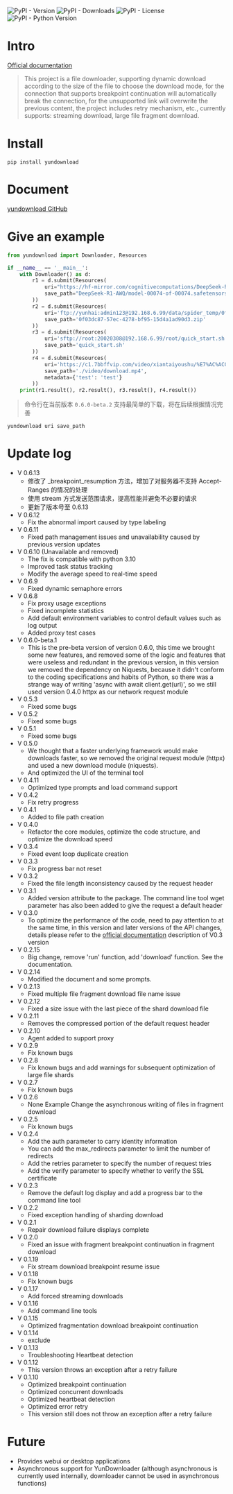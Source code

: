 ![PyPI - Version](https://img.shields.io/pypi/v/yundownload)
![PyPI - Downloads](https://img.shields.io/pypi/dw/yundownload)
![PyPI - License](https://img.shields.io/pypi/l/yundownload)
![PyPI - Python Version](https://img.shields.io/pypi/pyversions/yundownload)

# Intro

[Official documentation](https://2214372851.github.io/yundownload/)
> This project is a file downloader, supporting dynamic download according to the size of the file to choose the
> download mode, for the connection that supports breakpoint continuation will automatically break the connection, for
> the
> unsupported link will overwrite the previous content, the project includes retry mechanism, etc., currently supports:
> streaming download, large file fragment download.

# Install

`pip install yundownload`

# Document

[yundownload GitHub](https://github.com/2214372851/yundownload)

# Give an example

```python
from yundownload import Downloader, Resources

if __name__ == '__main__':
    with Downloader() as d:
        r1 = d.submit(Resources(
            uri="https://hf-mirror.com/cognitivecomputations/DeepSeek-R1-AWQ/resolve/main/model-00074-of-00074.safetensors?download=true",
            save_path="DeepSeek-R1-AWQ/model-00074-of-00074.safetensors"
        ))
        r2 = d.submit(Resources(
            uri='ftp://yunhai:admin123@192.168.6.99/data/spider_temp/0f03dc87-57ec-4278-bf95-15d4a1ad90d3.zip',
            save_path='0f03dc87-57ec-4278-bf95-15d4a1ad90d3.zip'
        ))
        r3 = d.submit(Resources(
            uri='sftp://root:20020308@192.168.6.99/root/quick_start.sh',
            save_path='quick_start.sh'
        ))
        r4 = d.submit(Resources(
            uri='https://c1.7bbffvip.com/video/xiantaiyoushu/%E7%AC%AC01%E9%9B%86/index.m3u8',
            save_path='./video/download.mp4',
            metadata={'test': 'test'}
        ))
    print(r1.result(), r2.result(), r3.result(), r4.result())
```

> 命令行在当前版本 `0.6.0-beta.2` 支持最简单的下载，将在后续根据情况完善

`yundownload uri save_path`

# Update log

- V 0.6.13
    - 修改了 _breakpoint_resumption 方法，增加了对服务器不支持 Accept-Ranges 的情况的处理
    - 使用 stream 方式发送范围请求，提高性能并避免不必要的请求
    - 更新了版本号至 0.6.13
- V 0.6.12
    - Fix the abnormal import caused by type labeling
- V 0.6.11
    - Fixed path management issues and unavailability caused by previous version updates
- V 0.6.10 (Unavailable and removed)
    - The fix is compatible with python 3.10
    - Improved task status tracking
    - Modify the average speed to real-time speed
- V 0.6.9
    - Fixed dynamic semaphore errors
- V 0.6.8
    - Fix proxy usage exceptions
    - Fixed incomplete statistics
    - Add default environment variables to control default values such as log output
    - Added proxy test cases
- V 0.6.0-beta.1
    - This is the pre-beta version of version 0.6.0, this time we brought some new features, and removed some of the
      logic and features that were useless and redundant in the previous version, in this version we removed the
      dependency on Niquests, because it didn't conform to the coding specifications and habits of Python, so there was
      a strange way of writing 'async with await client.get(url)', so we still used version 0.4.0 httpx as our network
      request module
- V 0.5.3
    - Fixed some bugs
- V 0.5.2
    - Fixed some bugs
- V 0.5.1
    - Fixed some bugs
- V 0.5.0
    - We thought that a faster underlying framework would make downloads faster, so we removed the original request
      module (httpx) and used a new download module (niquests).
    - And optimized the UI of the terminal tool
- V 0.4.11
    - Optimized type prompts and load command support
- V 0.4.2
    - Fix retry progress
- V 0.4.1
    - Added to file path creation
- V 0.4.0
    - Refactor the core modules, optimize the code structure, and optimize the download speed
- V 0.3.4
    - Fixed event loop duplicate creation
- V 0.3.3
    - Fix progress bar not reset
- V 0.3.2
    - Fixed the file length inconsistency caused by the request header
- V 0.3.1
    - Added version attribute to the package.
      The command line tool wget parameter has also been added to give the request a default header
- V 0.3.0
    - To optimize the performance of the code, need to pay attention to at the same time, in this version and later
      versions of the API changes, details please refer to
      the [official documentation](https://2214372851.github.io/yundownload/) description of V0.3 version
- V 0.2.15
    - Big change, remove 'run' function, add 'download' function. See the documentation.
- V 0.2.14
    - Modified the document and some prompts.
- V 0.2.13
    - Fixed multiple file fragment download file name issue
- V 0.2.12
    - Fixed a size issue with the last piece of the shard download file
- V 0.2.11
    - Removes the compressed portion of the default request header
- V 0.2.10
    - Agent added to support proxy
- V 0.2.9
    - Fix known bugs
- V 0.2.8
    - Fix known bugs and add warnings for subsequent optimization of large file shards
- V 0.2.7
    - Fix known bugs
- V 0.2.6
    - None Example Change the asynchronous writing of files in fragment download
- V 0.2.5
    - Fix known bugs
- V 0.2.4
    - Add the auth parameter to carry identity information
    - You can add the max_redirects parameter to limit the number of redirects
    - Add the retries parameter to specify the number of request tries
    - Add the verify parameter to specify whether to verify the SSL certificate
- V 0.2.3
    - Remove the default log display and add a progress bar to the command line tool
- V 0.2.2
    - Fixed exception handling of sharding download
- V 0.2.1
    - Repair download failure displays complete
- V 0.2.0
    - Fixed an issue with fragment breakpoint continuation in fragment download
- V 0.1.19
    - Fix stream download breakpoint resume issue
- V 0.1.18
    - Fix known bugs
- V 0.1.17
    - Add forced streaming downloads
- V 0.1.16
    - Add command line tools
- V 0.1.15
    - Optimized fragmentation download breakpoint continuation
- V 0.1.14
    - exclude
- V 0.1.13
    - Troubleshooting Heartbeat detection
- V 0.1.12
    - This version throws an exception after a retry failure
- V 0.1.10
    - Optimized breakpoint continuation
    - Optimized concurrent downloads
    - Optimized heartbeat detection
    - Optimized error retry
    - This version still does not throw an exception after a retry failure

# Future

- Provides webui or desktop applications
- Asynchronous support for YunDownloader (although asynchronous is currently used internally, downloader cannot be used
  in asynchronous functions)